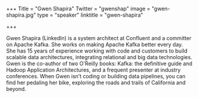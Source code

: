 +++
Title = "Gwen Shapira"
Twitter = "gwenshap"
image = "gwen-shapira.jpg"
type = "speaker"
linktitle = "gwen-shapira"

+++

Gwen Shapira (LinkedIn) is a system architect at Confluent and a committer on Apache Kafka. She works on making Apache Kafka better every day. She has 15 years of experience working with code and customers to build scalable data architectures, integrating relational and big data technologies. Gwen is the co-author of two O'Reilly books: Kafka: the definitive guide and Hadoop Application Architectures, and a frequent presenter at industry conferences. When Gwen isn’t coding or building data pipelines, you can find her pedaling her bike, exploring the roads and trails of California and beyond.
